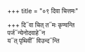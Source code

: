 +++
title = "०९ दिवा चित्तमः"

+++
दि᳓वा चित् त᳓मः कृण्वन्ति  
पर्ज᳓न्येनोदवाहे᳓न  
य᳓त् पृथिवीं᳓ विउन्द᳓न्ति